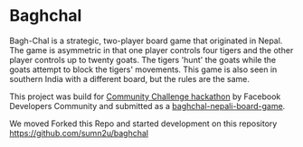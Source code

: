 Baghchal
======

Bagh-Chal is a strategic, two-player board game that originated in Nepal. The game is asymmetric in that one player controls four tigers and the other player controls up to twenty goats. The tigers 'hunt' the goats while the goats attempt to block the tigers' movements. This game is also seen in southern India with a different board, but the rules are the same.

This project was  build for [Community Challenge hackathon](https://developercircles2019.devpost.com) by Facebook Developers Community and submitted as a [baghchal-nepali-board-game](https://devpost.com/software/baghchal-nepali-board-game).

We moved Forked this Repo and started  development on this repository https://github.com/sumn2u/baghchal
